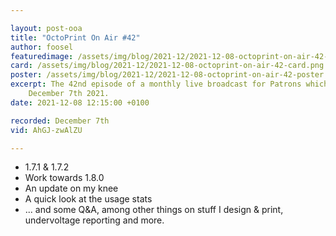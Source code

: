 ```yaml
---

layout: post-ooa
title: "OctoPrint On Air #42"
author: foosel
featuredimage: /assets/img/blog/2021-12/2021-12-08-octoprint-on-air-42-card.png
card: /assets/img/blog/2021-12/2021-12-08-octoprint-on-air-42-card.png
poster: /assets/img/blog/2021-12/2021-12-08-octoprint-on-air-42-poster.png
excerpt: The 42nd episode of a monthly live broadcast for Patrons which was recorded on 
    December 7th 2021.
date: 2021-12-08 12:15:00 +0100

recorded: December 7th
vid: AhGJ-zwAlZU

---
```


  * 1.7.1 & 1.7.2
  * Work towards 1.8.0
  * An update on my knee
  * A quick look at the usage stats
  * ... and some Q&A, among other things on stuff I design & print, undervoltage reporting
    and more.
